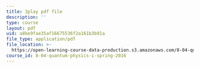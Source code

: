 ```yaml
---
title: 3play pdf file
description: ''
type: course
layout: pdf
uid: a8be9fae35af16675536f2a161b3b91a
file_type: application/pdf
file_location: >-
  https://open-learning-course-data-production.s3.amazonaws.com/8-04-quantum-physics-i-spring-2016/a8be9fae35af16675536f2a161b3b91a_7euh_iwzSGo.pdf
course_id: 8-04-quantum-physics-i-spring-2016
---
```

